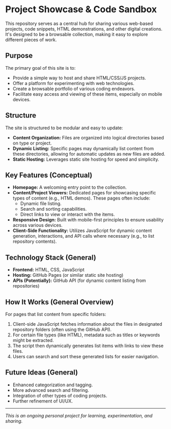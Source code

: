 # Project Showcase & Code Sandbox

This repository serves as a central hub for sharing various web-based projects, code snippets, HTML demonstrations, and other digital creations. It's designed to be a browsable collection, making it easy to explore different pieces of work.

## Purpose

The primary goal of this site is to:
*   Provide a simple way to host and share HTML/CSS/JS projects.
*   Offer a platform for experimenting with web technologies.
*   Create a browsable portfolio of various coding endeavors.
*   Facilitate easy access and viewing of these items, especially on mobile devices.

## Structure

The site is structured to be modular and easy to update:
*   **Content Organization:** Files are organized into logical directories based on type or project.
*   **Dynamic Listing:** Specific pages may dynamically list content from these directories, allowing for automatic updates as new files are added.
*   **Static Hosting:** Leverages static site hosting for speed and simplicity.

## Key Features (Conceptual)

*   **Homepage:** A welcoming entry point to the collection.
*   **Content/Project Viewers:** Dedicated pages for showcasing specific types of content (e.g., HTML demos). These pages often include:
    *   Dynamic file listing.
    *   Search and sorting capabilities.
    *   Direct links to view or interact with the items.
*   **Responsive Design:** Built with mobile-first principles to ensure usability across various devices.
*   **Client-Side Functionality:** Utilizes JavaScript for dynamic content generation, interactions, and API calls where necessary (e.g., to list repository contents).

## Technology Stack (General)

*   **Frontend:** HTML, CSS, JavaScript
*   **Hosting:** GitHub Pages (or similar static site hosting)
*   **APIs (Potentially):** GitHub API (for dynamic content listing from repositories)

## How It Works (General Overview)

For pages that list content from specific folders:
1.  Client-side JavaScript fetches information about the files in designated repository folders (often using the GitHub API).
2.  For certain file types (like HTML), metadata such as titles or keywords might be extracted.
3.  The script then dynamically generates list items with links to view these files.
4.  Users can search and sort these generated lists for easier navigation.

## Future Ideas (General)

*   Enhanced categorization and tagging.
*   More advanced search and filtering.
*   Integration of other types of coding projects.
*   Further refinement of UI/UX.

---

*This is an ongoing personal project for learning, experimentation, and sharing.*
